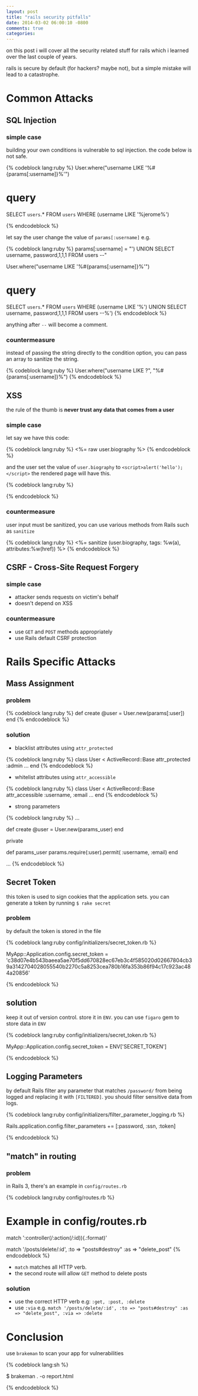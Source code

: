 ```yaml
---
layout: post
title: "rails security pitfalls"
date: 2014-03-02 06:00:10 -0800
comments: true
categories: 
---
```

on this post i will cover all the security related stuff for rails which i learned
over the last couple of years.

rails is secure by default (for hackers? maybe not), but a simple mistake will
lead to a catastrophe.

# Common Attacks

## SQL Injection

### simple case

building your own conditions is vulnerable to sql injection. the code below is
not safe.

{% codeblock lang:ruby %}
User.where("username LIKE '%#{params[:username]}%'")

# query
SELECT 
  `users`.* 
FROM 
  `users` 
WHERE (username LIKE '%jerome%')

{% endcodeblock %}

let say the user change the value of `params[:username]` e.g.


{% codeblock lang:ruby %}
params[:username] = "') UNION SELECT username, password,1,1,1 FROM users --"

User.where("username LIKE '%#{params[:username]}%'")

# query
SELECT 
  `users`.* 
FROM 
  `users` 
WHERE (username LIKE '%') UNION SELECT username, password,1,1,1 FROM users --%')
{% endcodeblock %}

anything after `--` will become a comment.

### countermeasure

instead of passing the string directly to the condition option, you can pass an array to
sanitize the string.

{% codeblock lang:ruby %}
User.where("username LIKE ?", "%#{params[:username]}%")
{% endcodeblock %}


## XSS

the rule of the thumb is **never trust any data that comes from a user**

### simple case

let say we have this code:

{% codeblock lang:ruby %}
<span>
  <%= raw user.biography %>
</span>
{% endcodeblock %}

and the user set the value of `user.biography` to `<script>alert('hello');</script>`
the rendered page will have this.

{% codeblock lang:ruby %}
<span>
  <script>alert('hello');</script>
</span>
{% endcodeblock %}

### countermeasure

user input must be sanitized, you can use various methods from Rails such as
`sanitize`

{% codeblock lang:ruby %}
<span>
  <%= sanitize (user.biography, tags: %w(a), attributes:%w(href)) %>
</span>
{% endcodeblock %}


## CSRF - Cross-Site Request Forgery

### simple case

- attacker sends requests on victim's behalf
- doesn't depend on XSS

### countermeasure

- use `GET` and `POST` methods appropriately
- use Rails default CSRF protection



# Rails Specific Attacks

## Mass Assignment

### problem

{% codeblock lang:ruby %}
def create
  @user = User.new(params[:user])
end
{% endcodeblock %}

### solution

- blacklist attributes using `attr_protected`

{% codeblock lang:ruby %}
class User < ActiveRecord::Base
  attr_protected :admin
  ...
end
{% endcodeblock %}

- whitelist attributes using `attr_accessible`

{% codeblock lang:ruby %}
class User < ActiveRecord::Base
  attr_accessible :username, :email
  ...
end
{% endcodeblock %}

- strong parameters

{% codeblock lang:ruby %}
...

def create
  @user = User.new(params_user)
end

private

def params_user
  params.require(:user).permit(
    :username,
    :email)
end

...
{% endcodeblock %}


## Secret Token

this token is used to sign cookies that the application sets. you can generate
a token by running `$ rake secret`

### problem

by default the token is stored in the file

{% codeblock lang:ruby config/initializers/secret_token.rb %}

MyApp::Application.config.secret_token = 'c38d07e4b543baeea5ae70f5dd670828ec67eb3c4f585020d02667804cb39a3142704028055540b2270c5a8253cea780b16fa353b86f94c17c923ac484a20856'

{% endcodeblock %}


## solution

keep it out of version control. store it in `ENV`. you can use `figaro` gem to
store data in `ENV`

{% codeblock lang:ruby config/initializers/secret_token.rb %}

MyApp::Application.config.secret_token = ENV['SECRET_TOKEN']

{% endcodeblock %}


## Logging Parameters

by default Rails filter any parameter that matches `/password/` from being
logged and replacing it with `[FILTERED]`. you should filter sensitive data from logs.

{% codeblock lang:ruby config/initializers/filter_parameter_logging.rb %}

Rails.application.config.filter_parameters += [:password, :ssn, :token]

{% endcodeblock %}


## "match" in routing


### problem
in Rails 3, there's an example in `config/routes.rb`

{% codeblock lang:ruby config/routes.rb %}

# Example in config/routes.rb
match ':controller(/:action(/:id))(.:format)'

match '/posts/delete/:id', :to => "posts#destroy" :as => "delete_post"
{% endcodeblock %}

- `match` matches all HTTP verb.
- the second route will allow `GET` method to delete posts

### solution

- use the correct HTTP verb e.g: `:get, :post, :delete`
- use `:via` e.g. `match '/posts/delete/:id', :to => "posts#destroy" :as =>
  "delete_post", :via => :delete`


# Conclusion

use `brakeman` to scan your app for vulnerabilities

{% codeblock lang:sh %}

$ brakeman . -o report.html

{% endcodeblock %}

